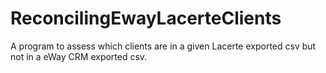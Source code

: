 # ReconcilingEwayLacerteClients
A program to assess which clients are in a given Lacerte exported csv but not in a eWay CRM exported csv.
